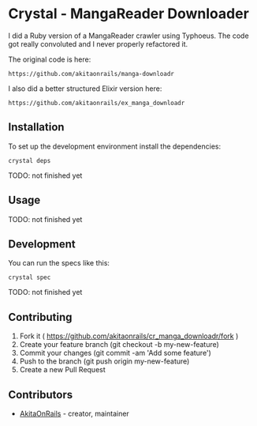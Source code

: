 # Crystal - MangaReader Downloader

I did a Ruby version of a MangaReader crawler using Typhoeus. The code got really convoluted and I never properly refactored it.

The original code is here:

    https://github.com/akitaonrails/manga-downloadr

I also did a better structured Elixir version here:

    https://github.com/akitaonrails/ex_manga_downloadr

## Installation

To set up the development environment install the dependencies:

    crystal deps

TODO: not finished yet

## Usage

TODO: not finished yet

## Development

You can run the specs like this:

    crystal spec

TODO: not finished yet

## Contributing

1. Fork it ( https://github.com/akitaonrails/cr_manga_downloadr/fork )
2. Create your feature branch (git checkout -b my-new-feature)
3. Commit your changes (git commit -am 'Add some feature')
4. Push to the branch (git push origin my-new-feature)
5. Create a new Pull Request

## Contributors

- [AkitaOnRails](https://github.com/akitaonrails) - creator, maintainer
